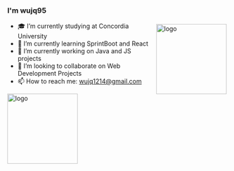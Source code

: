 ### I'm wujq95

<!--
**wujq95/wujq95** is a ✨ _special_ ✨ repository because its `README.md` (this file) appears on your GitHub profile.

Here are some ideas to get you started:

- 🔭 I’m currently working on Java and JS projects 
- 🌱 I’m currently learning SprintBoot and React
- 👯 I’m looking to collaborate on Web Development Projects
- 🤔 I’m looking for help with ...
- 💬 Ask me about ...
- 📫 How to reach me: wujq1214@gmail.com
- 😄 Pronouns: ...
- ⚡ Fun fact: ...
-->

<img src="https://github-readme-stats.vercel.app/api?username=wujq95&show_icons=true" alt="logo" height="160" align="right" style="margin: 5px; margin-bottom: 20px;" />

- 🎓 I’m currently studying at Concordia University
- 🌱 I’m currently learning SprintBoot and React
- 🔭 I’m currently working on Java and JS projects
- 👯 I’m looking to collaborate on Web Development Projects
- 📫 How to reach me: wujq1214@gmail.com

<img src="https://github-profile-trophy.vercel.app/?username=wujq95&theme=flat&column=7" alt="logo" height="160" align="center" style="margin: auto; margin-bottom: 20px;" />
